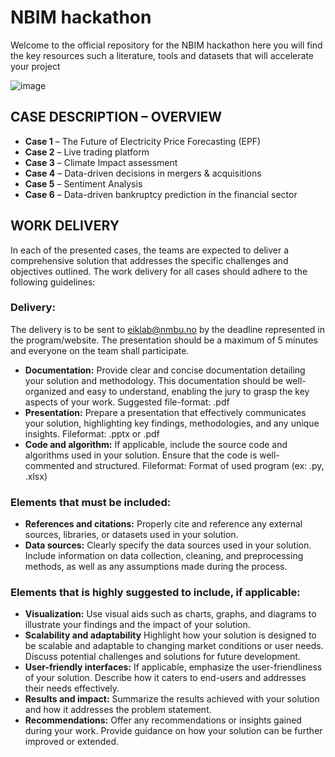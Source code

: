 # NBIM hackathon 

Welcome to the official repository for the NBIM hackathon 
here you will find the key resources such a literature, tools and datasets that will accelerate your project 

![image](https://github.com/Eik-Lab/nbim-hackathon/assets/37374275/4e3f555a-2a7a-402d-bd1c-72d6bc0992da)

## CASE DESCRIPTION – OVERVIEW
* **Case 1** – The Future of Electricity Price Forecasting (EPF)  
* **Case 2** – Live trading platform
* **Case 3** – Climate Impact assessment 
*	**Case 4** – Data-driven decisions in mergers & acquisitions 
*	**Case 5** – Sentiment Analysis      
*	**Case 6** – Data-driven bankruptcy prediction in the financial sector  

## WORK DELIVERY
In each of the presented cases, the teams are expected to deliver a comprehensive solution that addresses the specific challenges and objectives outlined. The work delivery for all cases should adhere to the following guidelines: 
### Delivery:
The delivery is to be sent to eiklab@nmbu.no by the deadline represented in the program/website. The presentation should be a maximum of 5 minutes and everyone on the team shall participate.
* **Documentation:** Provide clear and concise documentation detailing your solution and methodology. This documentation should be well-organized and easy to understand, enabling the jury to grasp the key aspects of your work. Suggested file-format: .pdf
*	**Presentation:** Prepare a presentation that effectively communicates your solution, highlighting key findings, methodologies, and any unique insights. Fileformat: .pptx or .pdf
*	**Code and algorithm:** If applicable, include the source code and algorithms used in your solution. Ensure that the code is well-commented and structured. Fileformat: Format of used program (ex: .py, .xlsx)
### Elements that must be included:
*	**References and citations:** Properly cite and reference any external sources, libraries, or datasets used in your solution. 
*	**Data sources:** Clearly specify the data sources used in your solution. Include information on data collection, cleaning, and preprocessing methods, as well as any assumptions made during the process.
### Elements that is highly suggested to include, if applicable:
*	**Visualization:** Use visual aids such as charts, graphs, and diagrams to illustrate your findings and the impact of your solution. 
*	**Scalability and adaptability** Highlight how your solution is designed to be scalable and adaptable to changing market conditions or user needs. Discuss potential challenges and solutions for future development.
*	**User-friendly interfaces:** If applicable, emphasize the user-friendliness of your solution. Describe how it caters to end-users and addresses their needs effectively.
*	**Results and impact:** Summarize the results achieved with your solution and how it addresses the problem statement. 
*	**Recommendations:** Offer any recommendations or insights gained during your work. Provide guidance on how your solution can be further improved or extended.

